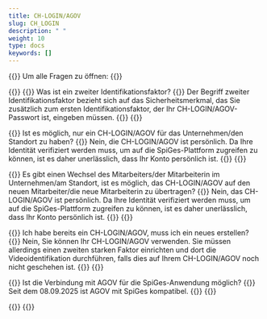 ```yaml
---
title: CH-LOGIN/AGOV 
slug: CH_LOGIN
description: " "
weight: 10
type: docs
keywords: []
---
```


{{<faqBlock>}}
Um alle Fragen zu öffnen: {{<collapsibleGroupCommand groupId="CH_LOGIN">}}

{{<numberedList>}}
{{<listItem>}}
Was ist ein zweiter Identifikationsfaktor?
{{<collapsibleBlock groupId="CH_LOGIN">}}
Der Begriff zweiter Identifikationsfaktor bezieht sich auf das Sicherheitsmerkmal, das Sie zusätzlich zum ersten Identifikationsfaktor, der Ihr CH-LOGIN/AGOV-Passwort ist, eingeben müssen.
{{</collapsibleBlock>}}
{{</listItem>}}

{{<listItem>}}
Ist es möglich, nur ein CH-LOGIN/AGOV für das Unternehmen/den Standort zu haben?
{{<collapsibleBlock groupId="CH_LOGIN">}}
Nein, die CH-LOGIN/AGOV ist persönlich. Da Ihre Identität verifiziert werden muss, um auf die SpiGes-Plattform zugreifen zu können, ist es daher unerlässlich, dass Ihr Konto persönlich ist.
{{</collapsibleBlock>}}
{{</listItem>}}

{{<listItem>}}
Es gibt einen Wechsel des Mitarbeiters/der Mitarbeiterin im Unternehmen/am Standort, ist es möglich, das CH-LOGIN/AGOV auf den neuen Mitarbeiter/die neue Mitarbeiterin zu übertragen?
{{<collapsibleBlock groupId="CH_LOGIN">}}
Nein, das CH-LOGIN/AGOV ist persönlich. Da Ihre Identität verifiziert werden muss, um auf die SpiGes-Plattform zugreifen zu können, ist es daher unerlässlich, dass Ihr Konto persönlich ist.
{{</collapsibleBlock>}}
{{</listItem>}}

{{<listItem>}}
Ich habe bereits ein CH-LOGIN/AGOV, muss ich ein neues erstellen?
{{<collapsibleBlock groupId="CH_LOGIN">}}
Nein, Sie können Ihr CH-LOGIN/AGOV verwenden. Sie müssen allerdings einen zweiten starken Faktor einrichten und dort die Videoidentifikation durchführen, falls dies auf Ihrem CH-LOGIN/AGOV noch nicht geschehen ist.
{{</collapsibleBlock>}}
{{</listItem>}}

{{<listItem>}}
Ist die Verbindung mit AGOV für die SpiGes-Anwendung möglich?
{{<collapsibleBlock groupId="CH_LOGIN">}}
Seit dem 08.09.2025 ist AGOV mit SpiGes kompatibel.
{{</collapsibleBlock>}}
{{</listItem>}}

{{</numberedList>}}
{{</faqBlock>}}